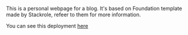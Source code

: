This is a personal webpage for a blog. It's based on Foundation template made by Stackrole, refeer to them for more information.

You can see this deployment [here](https://airanschez.com)